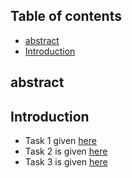 


## Table of contents
- [abstract](#abstract)
- [Introduction](#introduction)





## abstract






## Introduction

- Task 1 given [here](https://mjunaid31.github.io/Task1/)
- Task 2 is given [here](https://mjunaid31.github.io/Task2/)
- Task 3 is given [here](https://mjunaid31.github.io/Task3/)



